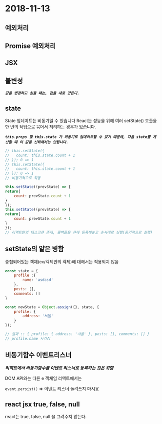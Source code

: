 # 2018-11-13

## 예외처리

## Promise 예외처리

## JSX

## 불변성

***`값을 변경하고 싶을 때는, 값을 새로 만든다.`***

## state

State 업데이트는 비동기일 수 있습니다
React는 성능을 위해 여러 setState() 호출을 한 번의 작업으로 묶어서 처리하는 경우가 있습니다.

***`this.props 및 this.state 가 비동기로 업데이트될 수 있기 때문에, 다음 state를 계산할 때 이 값을 신뢰해서는 안됩니다.`***

```js
// this.setState({
//   count: this.state.count + 1
// }); 0 => 1
// this.setState({
//   count: this.state.count + 1
// }); 0 => 1
// 비동기적으로 작동

this.setState((prevState) => {
return{
    count: prevState.count + 1        
}
});
this.setState((prevState) => {
return{
    count: prevState.count + 1        
}
});
// 리액트만의 태스크큐 존재, 콜백들을 큐에 등록해놓고 순서대로 실행(동기적으로 실행)
```

## setState의 얕은 병함

중첩되어있는 객체(ex/객체안의 객체)에 대해서는 적용되지 않음

```js
const state = {
    profile :{
        name: 'asdasd'
    },
    posts: [],
    comments: []
}

const newState = Object.assign({}, state, {
    profile: {
        address: '서울'
    }
});

// 결과 :: { profile: { address: '서울' }, posts: [], comments: [] }
// profile.name 사라짐
```

## 비동기함수 이벤트리스너

***리액트에서 비동기함수를 이벤트 리스너로 등록하는 것은 위험***

DOM API와는 다른 e 객체임 리액트에서는

`event.persist()` => 이벤트 리스너 돌려쓰지 마시옹

## react jsx true, false, null

react는 true, false, null 을 그려주지 않는다.
